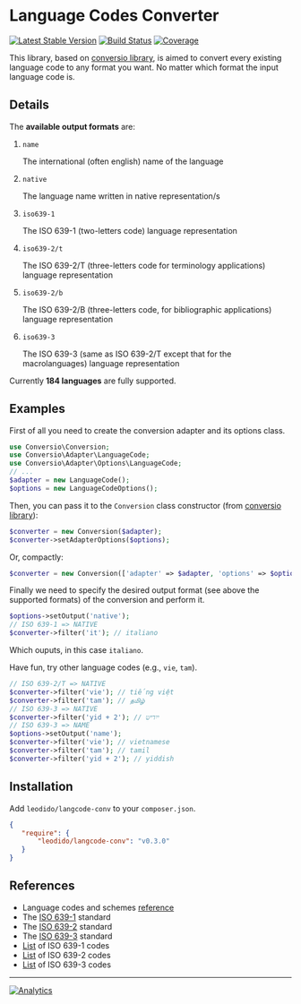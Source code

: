 Language Codes Converter
========================

[![Latest Stable Version](http://img.shields.io/packagist/v/leodido/langcode-conv.svg?style=flat-square)](https://packagist.org/packages/leodido/langcode-conv) [![Build Status](https://img.shields.io/travis/leodido/langcode-conv.svg?style=flat-square)](https://travis-ci.org/leodido/langcode-conv) [![Coverage](http://img.shields.io/coveralls/leodido/langcode-conv.svg?style=flat-square)](https://coveralls.io/r/leodido/langcode-conv)

This library, based on [conversio library](https://github.com/leodido/conversio), is aimed to convert every existing language code to any format you want. No matter which format the input language code is.

Details
-------

The **available output formats** are:

1. `name`

    The international (often english) name of the language

2. `native`

    The language name written in native representation/s

3. `iso639-1`

    The ISO 639-1 (two-letters code) language representation
    
4. `iso639-2/t`

    The ISO 639-2/T (three-letters code for terminology applications) language representation

5. `iso639-2/b`

    The ISO 639-2/B (three-letters code, for bibliographic applications) language representation

6. `iso639-3`

    The ISO 639-3 (same as ISO 639-2/T except that for the macrolanguages) language representation

Currently **184 languages** are fully supported.

Examples
--------

First of all you need to create the conversion adapter and its options class.

```php
use Conversio\Conversion;
use Conversio\Adapter\LanguageCode;
use Conversio\Adapter\Options\LanguageCode;
// ...
$adapter = new LanguageCode();
$options = new LanguageCodeOptions();
```

Then, you can pass it to the `Conversion` class constructor (from [conversio library](https://github.com/leodido/conversio)):

```php
$converter = new Conversion($adapter);
$converter->setAdapterOptions($options);
```

Or, compactly:

```php
$converter = new Conversion(['adapter' => $adapter, 'options' => $options]);
```

Finally we need to specify the desired output format (see above the supported formats) of the conversion and perform it.

```php
$options->setOutput('native');
// ISO 639-1 => NATIVE
$converter->filter('it'); // italiano
```

Which ouputs, in this case `italiano`.

Have fun, try other language codes (e.g., `vie`, `tam`).

```php
// ISO 639-2/T => NATIVE
$converter->filter('vie'); // tiếng việt
$converter->filter('tam'); // தமிழ்
// ISO 639-3 => NATIVE
$converter->filter('yid + 2'); // ייִדיש
// ISO 639-3 => NAME
$options->setOutput('name');
$converter->filter('vie'); // vietnamese
$converter->filter('tam'); // tamil
$converter->filter('yid + 2'); // yiddish
```

Installation
------------

Add `leodido/langcode-conv` to your `composer.json`.

```json
{
   "require": {
       "leodido/langcode-conv": "v0.3.0"
   }
}
```

References
----------

- Language codes and schemes [reference](http://en.wikipedia.org/wiki/Language_code)
- The [ISO 639-1](http://en.wikipedia.org/wiki/ISO_639-1) standard
- The [ISO 639-2](http://en.wikipedia.org/wiki/ISO_639-2) standard
- The [ISO 639-3](http://en.wikipedia.org/wiki/ISO_639-3) standard
- [List](http://en.wikipedia.org/wiki/List_of_ISO_639-1_codes) of ISO 639-1 codes
- [List](http://en.wikipedia.org/wiki/List_of_ISO_639-2_codes) of ISO 639-2 codes
- [List](http://en.wikipedia.org/wiki/List_of_ISO_639-3_codes) of ISO 639-3 codes

---

[![Analytics](https://ga-beacon.appspot.com/UA-49657176-1/langcode-conv)](https://github.com/igrigorik/ga-beacon)